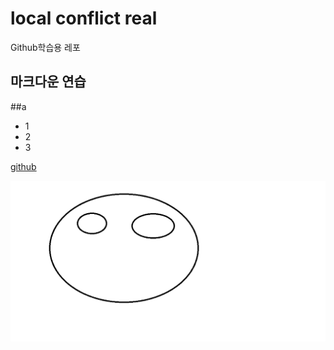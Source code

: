 # local conflict real
Github학습용 레포

## 마크다운 연습
##a
- 1
- 2
- 3

[github](https://github.com)

![이미지입니당](sample.png)

